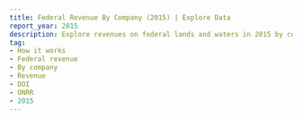 ```yaml
---
title: Federal Revenue By Company (2015) | Explore Data
report_year: 2015
description: Explore revenues on federal lands and waters in 2015 by commodity, revenue type, and company.
tag:
- How it works
- Federal revenue
- By company
- Revenue
- DOI
- ONRR
- 2015
---
```

